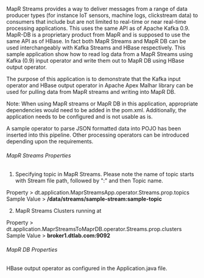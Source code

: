 MapR Streams provides a way to deliver messages from a range of data
producer types (for instance IoT sensors, machine logs, clickstream
data) to consumers that include but are not limited to real-time or
near real-time processing applications. This uses the same API as of
Apache Kafka 0.9.
MapR-DB is a proprietary product from MapR and is supposed to use the
same API as of HBase. In fact both MapR Streams and MapR DB can be used
interchangeably with Kafka Streams and HBase respectively.
This sample application show how to read log data from a MapR Streams
using Kafka (0.9) input operator and write them out to MapR DB using
HBase output operator.

The purpose of this application is to demonstrate that the Kafka input
operator and HBase output operator in Apache Apex Malhar library can
be used for pulling data from MapR streams and writing into MapR DB.

Note: When using MapR streams or MapR DB in this application,
appropriate dependencies would need to be added in the pom.xml.
Additionally, the application needs to be configured and is not usable
as is.

A sample operator to parse JSON formatted data into POJO has been
inserted into this pipeline. Other processing operators can be
introduced depending upon the requirements.

###### MapR Streams Properties

1. Specifying topic in MapR Streams. Please note the name of topic starts
with Stream file path, followed by ":" and then Topic name.

Property > dt.application.MaprStreamsApp.operator.Streams.prop.topics
Sample Value > **/data/streams/sample-stream:sample-topic**

2. MapR Streams Clusters running at

Property > dt.application.MaprStreamsToMaprDB.operator.Streams.prop.clusters
Sample Value > **broker1.dtlab.com:9092**

###### MapR DB Properties

HBase output operator as configured in the Application.java file.
